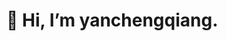 #  👋 Hi, I’m yanchengqiang.             

<!---
yanchengqiang/yanchengqiang is a ✨ special ✨ repository because its `README.md` (this file) appears on your GitHub profile.
You can click the Preview link to take a look at your changes.
--->
